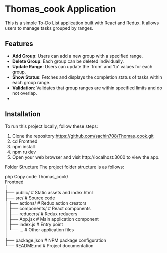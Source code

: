 # Thomas_cook Application

This is a simple To-Do List application built with React and Redux. It allows users to manage tasks grouped by ranges.

## Features

- **Add Group**: Users can add a new group with a specified range.
- **Delete Group**: Each group can be deleted individually.
- **Update Range**: Users can update the 'from' and 'to' values for each group.
- **Show Status**: Fetches and displays the completion status of tasks within each group range.
- **Validation**: Validates that group ranges are within specified limits and do not overlap.
- 
 ## Installation

To run this project locally, follow these steps:

1. Clone the repository:https://github.com/sachin708/Thomas_cook.git
2. cd Frontned
3. npm install
4. npm ru dev
5. Open your web browser and visit http://localhost:3000 to view the app.

Folder Structure
The project folder structure is as follows:

php
Copy code
Thomas_cook/
</br>
Frontned
</br>
│
</br>
├── public/            # Static assets and index.html
</br>
├── src/               # Source code
</br>
│   ├── actions/       # Redux action creators
</br>
│   ├── components/    # React components
</br>
│   ├── reducers/      # Redux reducers
</br>
│   ├── App.jsx        # Main application component
</br>
│   ├── index.js       # Entry point
</br>
│   └── ...            # Other application files
</br>
│
</br>
├── package.json       # NPM package configuration
</br>
└── README.md          # Project documentation
</br>
